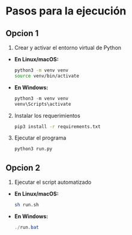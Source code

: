 # Pasos para la ejecución

## Opcion 1
1. Crear y activar el entorno virtual de Python 

- **En Linux/macOS:**

   ```bash
   python3 -m venv venv
   source venv/bin/activate
   ```

- **En Windows:**

   ```powershell
   python3 -m venv venv
   venv\Scripts\activate
   ```
   
2. Instalar los requerimientos

   ```bash
   pip3 install -r requirements.txt
   ```
3. Ejecutar el programa
   ```bash
   python3 run.py
   ```
## Opcion 2
1. Ejecutar el script automatizado

- **En Linux/macOS:**

   ```bash
   sh run.sh
   ```

- **En Windows:**

   ```powershell
   ./run.bat
   ```


